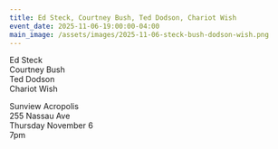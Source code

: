 ```yaml
---
title: Ed Steck, Courtney Bush, Ted Dodson, Chariot Wish
event_date: 2025-11-06-19:00:00-04:00
main_image: /assets/images/2025-11-06-steck-bush-dodson-wish.png
---
```


Ed Steck<br>
Courtney Bush<br>
Ted Dodson<br>
Chariot Wish

Sunview Acropolis<br>
255 Nassau Ave<br>
Thursday November 6<br>
7pm
